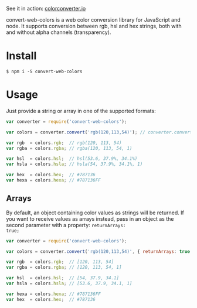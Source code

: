 See it in action: [colorconverter.io](https://colorconverter.io)

convert-web-colors is a web color conversion library for JavaScript and node. It supports conversion between rgb, hsl and hex strings, both with and without alpha channels (transparency).

# Install
`$ npm i -S convert-web-colors`

# Usage
Just provide a string or array in one of the supported formats:

```javascript
var converter = require('convert-web-colors');

var colors = converter.convert('rgb(120,113,54)'); // converter.convert([120,113,54]) would return the same result

var rgb  = colors.rgb;  // rgb(120, 113, 54)
var rgba = colors.rgba; // rgba(120, 113, 54, 1)

var hsl  = colors.hsl;  // hsl(53.6, 37.9%, 34.1%)
var hsla = colors.hsla; // hsla(54, 37.9%, 34.1%, 1)

var hex  = colors.hex;  // #787136
var hexa = colors.hexa; // #787136FF
```

## Arrays
By default, an object containing color values as strings will be returned. If you want to receive values as arrays instead, pass in an object as the second parameter with a property: <code>returnArrays: true;</code>

```javascript
var converter = require('convert-web-colors');

var colors = converter.convert('rgb(120,113,54)', { returnArrays: true });

var rgb  = colors.rgb;  // [120, 113, 54]
var rgba = colors.rgba; // [120, 113, 54, 1]

var hsl  = colors.hsl;  // [54, 37.9, 34.1]
var hsla = colors.hsla; // [53.6, 37.9, 34.1, 1]

var hexa = colors.hexa; // #787136FF
var hex  = colors.hex;  // #787136
```
